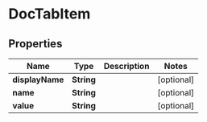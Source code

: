 

# DocTabItem

## Properties

Name | Type | Description | Notes
------------ | ------------- | ------------- | -------------
**displayName** | **String** |  |  [optional]
**name** | **String** |  |  [optional]
**value** | **String** |  |  [optional]



